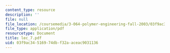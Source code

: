 ```yaml
---
content_type: resource
description: ''
file: null
file_location: /coursemedia/3-064-polymer-engineering-fall-2003/03f9ac34516974dbf32aaceac9031136_lec_7.pdf
file_type: application/pdf
resourcetype: Document
title: lec_7.pdf
uid: 03f9ac34-5169-74db-f32a-aceac9031136
---
```

